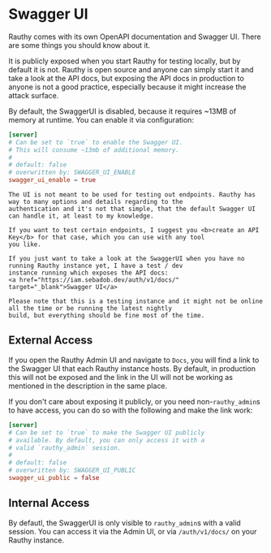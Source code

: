 # Swagger UI

Rauthy comes with its own OpenAPI documentation and Swagger UI. There are some things you should know about it.

It is publicly exposed when you start Rauthy for testing locally, but by default it is not. Rauthy is open source and
anyone can simply start it and take a look at the API docs, but exposing the API docs in production to anyone is not a
good practice, especially because it might increase the attack surface.

By default, the SwaggerUI is disabled, because it requires ~13MB of memory at runtime. You can enable it via
configuration:

```toml
[server]
# Can be set to `true` to enable the Swagger UI.
# This will consume ~13mb of additional memory.
#
# default: false
# overwritten by: SWAGGER_UI_ENABLE
swagger_ui_enable = true
```

```admonish info 
The UI is not meant to be used for testing out endpoints. Rauthy has way to many options and details regarding to the
authentication and it's not that simple, that the default Swagger UI can handle it, at least to my knowledge.

If you want to test certain endpoints, I suggest you <b>create an API Key</b> for that case, which you can use with any tool
you like.
```

```admonish hint
If you just want to take a look at the SwaggerUI when you have no running Rauthy instance yet, I have a test / dev 
instance running which exposes the API docs: 
<a href="https://iam.sebadob.dev/auth/v1/docs/" target="_blank">Swagger UI</a>

Please note that this is a testing instance and it might not be online all the time or be running the latest nightly
build, but everything should be fine most of the time.
```

## External Access

If you open the Rauthy Admin UI and navigate to `Docs`, you will find a link to the Swagger UI that each Rauthy instance
hosts. By default, in production this will not be exposed and the link in the UI will not be working as mentioned in the
description in the same place.

If you don't care about exposing it publicly, or you need non-`rauthy_admin`s to have access, you can do so with the
following and make the link work:

```toml
[server]
# Can be set to `true` to make the Swagger UI publicly
# available. By default, you can only access it with a
# valid `rauthy_admin` session.
#
# default: false
# overwritten by: SWAGGER_UI_PUBLIC
swagger_ui_public = false
```

## Internal Access

By defautl, the SwaggerUI is only visible to `rauthy_admin`s with a valid session. You can access it via the Admin UI,
or via `/auth/v1/docs/` on your Rauthy instance.


